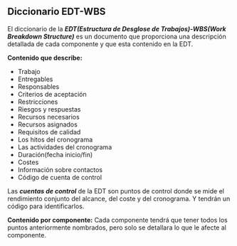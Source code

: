 ## Diccionario EDT-WBS

El diccionario de la ***EDT(Estructura de Desglose de Trabajos)-WBS(Work Breakdown Structure)*** es un documento que proporciona una descripción detallada de cada componente y que esta contenido en la EDT.

**Contenido que describe:**
 * Trabajo
 * Entregables
 * Responsables
 * Criterios de aceptación
 * Restricciones
 * Riesgos y respuestas
 * Recursos necesarios
 * Recursos asignados
 * Requisitos de calidad
 * Los hitos del cronograma
 * Las actividades del cronograma
 * Duración(fecha inicio/fin)
 * Costes
 * Información sobre contactos
 * Código de cuenta de control

Las ***cuentas de control*** de la EDT son puntos de control donde se mide el rendimiento conjunto del alcance, del coste y del cronograma. Y tendrán un código para identificarlos.

**Contenido por componente:**
Cada componente tendrá que tener todos los puntos anteriormente nombrados, pero solo se detallara lo que le afecte al componente.
